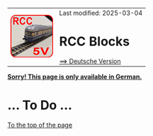<table><tr><td><img src="../../images/RCC5V_Logo_96.png"></img></td><td>
Last modified: 2025-03-04 <a name="up"></a><br>   
<h1>RCC Blocks</h1>
<a href="LIESMICH.md">==> Deutsche Version</a>&nbsp; &nbsp; &nbsp; 
</td></tr></table>    

<a href="LIESMICH.md"><b> Sorry! This page is only available in German.</b></a>   

# ... To Do ...

[To the top of the page](#up)   